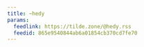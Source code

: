 ```yaml
---
title: ~hedy
params:
  feedlink: https://tilde.zone/@hedy.rss
  feedid: 865e9540844ab6a01854cb370cd7fe70
---
```


